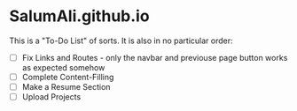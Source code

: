 # SalumAli.github.io

This is a "To-Do List" of sorts. It is also in no particular order:

- [ ] Fix Links and Routes - only the navbar and previouse page button works as expected somehow
- [ ] Complete Content-Filling
- [ ] Make a Resume Section
- [ ] Upload Projects